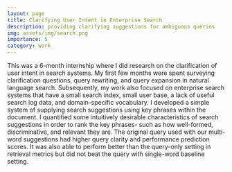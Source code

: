 ```yaml
---
layout: page
title: Clarifying User Intent in Enterprise Search
description: providing clarifying suggestions for ambiguous queries
img: assets/img/search.png
importance: 5
category: work
---
```


This was a 6-month internship where I did research on the clarification of user intent in search systems. My first few months were spent surveying clarification questions, query rewriting, and query expansion in natural language search. Subsequently, my work also focused on enterprise search systems that have a small search index, small user base, a lack of useful search log data, and domain-specific vocabulary. I developed a simple system of supplying search suggestions using key phrases within the document. I quantified some intuitively desirable characteristics of search suggestions in order to rank the key phrases- such as how well-formed, discriminative, and relevant they are. The original query used with our multi-word suggestions had higher query clarity and performance prediction scores. It was also able to perform better than the query-only setting in retrieval metrics but did not beat the query with single-word baseline setting.